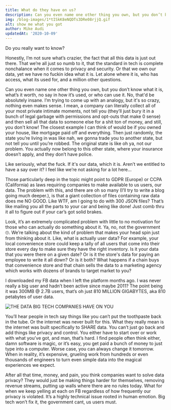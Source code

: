```yaml
---
title: What do they have on us?
description: Can you even name one other thing you own, but you don’t know what it is, what’s it worth, no say in how it’s used, or who can use it.
img: /blog-images/1*tISkK8eNQDTs3DRe08rjjQ.gif
alt: show me what you got
author: Mike Audi
updatedAt: '2020-10-09'
---
```

Do you really want to know?  

Honestly, I’m not sure what’s crazier, the fact that all this data is just out there. That we’re all just so numb to it, that the standard in tech is complete nonchalance when it comes to privacy and security. Or that we own our data, yet we have no fuckin idea what it is. Let alone where it is, who has access, what its used for, and a million other questions.  

Can you even name one other thing you own, but you don’t know what it is, what’s it worth, no say in how it’s used, or who can use it. No, that'd be absolutely insane. I’m trying to come up with an analogy, but it's so crazy, nothing even makes sense. I mean, a company can literally collect all of your most private intimate moments, not tell you (they’ll just bury it in a bunch of legal garbage with permissions and opt-outs that make 0 sense) and then sell all that data to someone else for a shit ton of money, and still, you don't know! The closest example I can think of would be if you owned your house, like mortgage paid off and everything. Then just randomly, the state you’re living in was like nah, we gonna trade you to another state, but not tell you until you’re robbed. The original state is like oh ya, not our problem. You actually now belong to this other state, where your insurance doesn’t apply, and they don’t have police.  

Like seriously, what the fuck. If it's our data, which it is. Aren’t we entitled to have a say over it? I feel like we’re not asking for a lot here…  

Those particularly deep in the topic might point to GDPR (Europe) or CCPA (California) as laws requiring companies to make available to us users, our data. The problem with this, and there are oh so many (I’ll try to write a blog going much deeper.), is that a giant collection of files containing raw data does me NO GOOD. Like WTF, am I going to do with 300 JSON files? That’s like mailing you all the parts to your car and being like done! Just comb thru it all to figure out if your car’s got solid brakes.  

Look, it’s an extremely complicated problem with little to no motivation for those who can actually do something about it. Ya, no, not the government 🙄. We’re talking about the kind of problem that makes your head spin just from thinking about it. Like, what is actually user data? For example, your local convenience store could keep a tally of all users that come into their store every day to make sure they have the right inventory. Is it your data that you were there on a given date? Or is it the store's data for paying an employee to write it all down? Or is it both? What happens if a chain buys that convenience store and that chain sells the data to a marketing agency which works with dozens of brands to target market to you?  

I downloaded my FB data when I left the platform months ago. I was never really a big user and hadn’t been active since maybe 2011? The point being it was 300MB @ 2.7B users, that’s oh just 810 MILLION GIGABYTES, aka 810 petabytes of user data.

![THE DATA BIG TECH COMPANIES HAVE ON YOU](/blog-images/1*DfpCltnifnLaxLYlXWSLVA.jpeg)

You’ll hear people in tech say things like you can’t put the toothpaste back in the tube. Or the internet was never built for this. What they really mean is the internet was built specifically to SHARE data. You can’t just go back and add things like privacy and control. You either have to start over or work with what you’ve got, and man, that’s hard. I find people often think either, damn software is magic, or it’s easy, you get paid a bunch of money to just type into a computer. Worse case, you can always change it tomorrow. When in reality, it’s expensive, grueling work from hundreds or even thousands of engineers to turn even simple data into the magical experiences we expect.  

After all that time, money, and pain, you think companies want to solve data privacy? They would just be making things harder for themselves, removing revenue streams, putting up walls where there are no rules today. What for when we keep yelling at each on FB regardless of how frequently our privacy is violated. It’s a highly technical issue rooted in human emotion. Big tech won’t fix it, the government cant, us users must.
